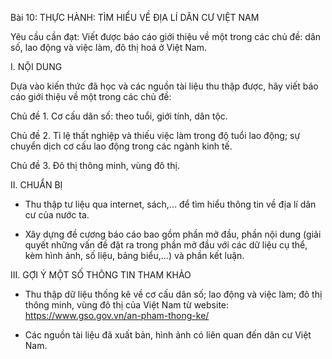 Bài 10: THỰC HÀNH: TÌM HIỂU VỀ ĐỊA LÍ DÂN CƯ VIỆT NAM

Yêu cầu cần đạt:
Viết được báo cáo giới thiệu về một trong các chủ đề: dân số, lao động và việc làm, đô thị hoá ở Việt Nam.

I. NỘI DUNG

Dựa vào kiến thức đã học và các nguồn tài liệu thu thập được, hãy viết báo cáo giới thiệu về một trong các chủ đề:

Chủ đề 1. Cơ cấu dân số: theo tuổi, giới tính, dân tộc.

Chủ đề 2. Tỉ lệ thất nghiệp và thiếu việc làm trong độ tuổi lao động; sự chuyển dịch cơ cấu lao động trong các ngành kinh tế.

Chủ đề 3. Đô thị thông minh, vùng đô thị.

II. CHUẨN BỊ

- Thu thập tư liệu qua internet, sách,... để tìm hiểu thông tin về địa lí dân cư của nước ta.

- Xây dựng đề cương báo cáo bao gồm phần mở đầu, phần nội dung (giải quyết những vấn đề đặt ra trong phần mở đầu với các dữ liệu cụ thể, kèm hình ảnh, số liệu, bảng biểu,...) và phần kết luận.

III. GỢI Ý MỘT SỐ THÔNG TIN THAM KHẢO

- Thu thập dữ liệu thống kê về cơ cấu dân số; lao động và việc làm; đô thị thông minh, vùng đô thị của Việt Nam từ website: https://www.gso.gov.vn/an-pham-thong-ke/

- Các nguồn tài liệu đã xuất bản, hình ảnh có liên quan đến dân cư Việt Nam.